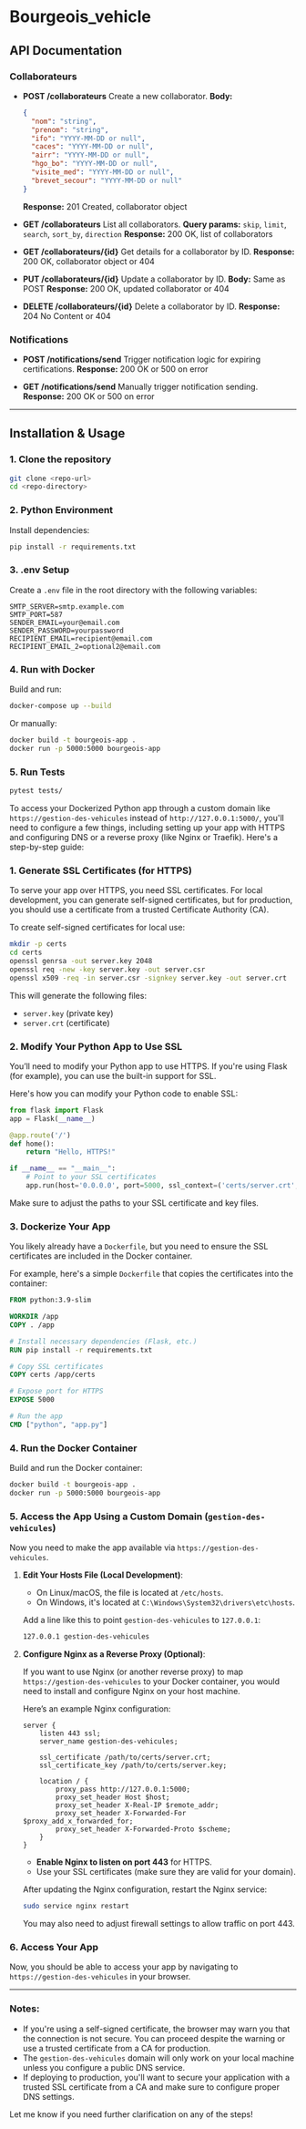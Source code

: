 # Bourgeois_vehicle

## API Documentation

### Collaborateurs

- **POST /collaborateurs**
  Create a new collaborator.
  **Body:**
  ```json
  {
    "nom": "string",
    "prenom": "string",
    "ifo": "YYYY-MM-DD or null",
    "caces": "YYYY-MM-DD or null",
    "airr": "YYYY-MM-DD or null",
    "hgo_bo": "YYYY-MM-DD or null",
    "visite_med": "YYYY-MM-DD or null",
    "brevet_secour": "YYYY-MM-DD or null"
  }
  ```
  **Response:** 201 Created, collaborator object

- **GET /collaborateurs**
  List all collaborators.
  **Query params:** `skip`, `limit`, `search`, `sort_by`, `direction`
  **Response:** 200 OK, list of collaborators

- **GET /collaborateurs/{id}**
  Get details for a collaborator by ID.
  **Response:** 200 OK, collaborator object or 404

- **PUT /collaborateurs/{id}**
  Update a collaborator by ID.
  **Body:** Same as POST
  **Response:** 200 OK, updated collaborator or 404

- **DELETE /collaborateurs/{id}**
  Delete a collaborator by ID.
  **Response:** 204 No Content or 404

### Notifications

- **POST /notifications/send**
  Trigger notification logic for expiring certifications.
  **Response:** 200 OK or 500 on error

- **GET /notifications/send**
  Manually trigger notification sending.
  **Response:** 200 OK or 500 on error

---

## Installation & Usage

### 1. Clone the repository

```bash
git clone <repo-url>
cd <repo-directory>
```

### 2. Python Environment

Install dependencies:

```bash
pip install -r requirements.txt
```

### 3. .env Setup

Create a `.env` file in the root directory with the following variables:

```
SMTP_SERVER=smtp.example.com
SMTP_PORT=587
SENDER_EMAIL=your@email.com
SENDER_PASSWORD=yourpassword
RECIPIENT_EMAIL=recipient@email.com
RECIPIENT_EMAIL_2=optional2@email.com
```

### 4. Run with Docker

Build and run:

```bash
docker-compose up --build
```

Or manually:

```bash
docker build -t bourgeois-app .
docker run -p 5000:5000 bourgeois-app
```

### 5. Run Tests

```bash
pytest tests/
```


To access your Dockerized Python app through a custom domain like `https://gestion-des-vehicules` instead of `http://127.0.0.1:5000/`, you'll need to configure a few things, including setting up your app with HTTPS and configuring DNS or a reverse proxy (like Nginx or Traefik). Here's a step-by-step guide:

### 1. **Generate SSL Certificates (for HTTPS)**

To serve your app over HTTPS, you need SSL certificates. For local development, you can generate self-signed certificates, but for production, you should use a certificate from a trusted Certificate Authority (CA).

To create self-signed certificates for local use:

```bash
mkdir -p certs
cd certs
openssl genrsa -out server.key 2048
openssl req -new -key server.key -out server.csr
openssl x509 -req -in server.csr -signkey server.key -out server.crt
```

This will generate the following files:
- `server.key` (private key)
- `server.crt` (certificate)

### 2. **Modify Your Python App to Use SSL**

You’ll need to modify your Python app to use HTTPS. If you're using Flask (for example), you can use the built-in support for SSL.

Here's how you can modify your Python code to enable SSL:

```python
from flask import Flask
app = Flask(__name__)

@app.route('/')
def home():
    return "Hello, HTTPS!"

if __name__ == "__main__":
    # Point to your SSL certificates
    app.run(host='0.0.0.0', port=5000, ssl_context=('certs/server.crt', 'certs/server.key'))
```

Make sure to adjust the paths to your SSL certificate and key files.

### 3. **Dockerize Your App**

You likely already have a `Dockerfile`, but you need to ensure the SSL certificates are included in the Docker container.

For example, here's a simple `Dockerfile` that copies the certificates into the container:

```dockerfile
FROM python:3.9-slim

WORKDIR /app
COPY . /app

# Install necessary dependencies (Flask, etc.)
RUN pip install -r requirements.txt

# Copy SSL certificates
COPY certs /app/certs

# Expose port for HTTPS
EXPOSE 5000

# Run the app
CMD ["python", "app.py"]
```

### 4. **Run the Docker Container**

Build and run the Docker container:

```bash
docker build -t bourgeois-app .
docker run -p 5000:5000 bourgeois-app
```

### 5. **Access the App Using a Custom Domain (`gestion-des-vehicules`)**

Now you need to make the app available via `https://gestion-des-vehicules`.

1. **Edit Your Hosts File (Local Development)**:
   - On Linux/macOS, the file is located at `/etc/hosts`.
   - On Windows, it's located at `C:\Windows\System32\drivers\etc\hosts`.

   Add a line like this to point `gestion-des-vehicules` to `127.0.0.1`:

   ```bash
   127.0.0.1 gestion-des-vehicules
   ```

2. **Configure Nginx as a Reverse Proxy (Optional)**:
   
   If you want to use Nginx (or another reverse proxy) to map `https://gestion-des-vehicules` to your Docker container, you would need to install and configure Nginx on your host machine.

   Here’s an example Nginx configuration:

   ```nginx
   server {
       listen 443 ssl;
       server_name gestion-des-vehicules;

       ssl_certificate /path/to/certs/server.crt;
       ssl_certificate_key /path/to/certs/server.key;

       location / {
           proxy_pass http://127.0.0.1:5000;
           proxy_set_header Host $host;
           proxy_set_header X-Real-IP $remote_addr;
           proxy_set_header X-Forwarded-For $proxy_add_x_forwarded_for;
           proxy_set_header X-Forwarded-Proto $scheme;
       }
   }
   ```

   - **Enable Nginx to listen on port 443** for HTTPS.
   - Use your SSL certificates (make sure they are valid for your domain).

   After updating the Nginx configuration, restart the Nginx service:

   ```bash
   sudo service nginx restart
   ```

   You may also need to adjust firewall settings to allow traffic on port 443.

### 6. **Access Your App**

Now, you should be able to access your app by navigating to `https://gestion-des-vehicules` in your browser.

---

### Notes:
- If you're using a self-signed certificate, the browser may warn you that the connection is not secure. You can proceed despite the warning or use a trusted certificate from a CA for production.
- The `gestion-des-vehicules` domain will only work on your local machine unless you configure a public DNS service.
- If deploying to production, you'll want to secure your application with a trusted SSL certificate from a CA and make sure to configure proper DNS settings.

Let me know if you need further clarification on any of the steps!